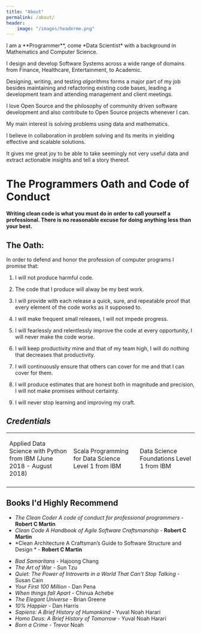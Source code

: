 ```yaml
---
title: "About"
permalink: /about/
header:
    image: "/images/headerme.png"
---
```

<div class='intro container-fluid'>
<p>
I am a **Programmer**, come *Data Scientist* with a background in Mathematics and Computer Science.

I design and develop Software Systems across a wide range of domains from Finance, Healthcare, Entertainment, to Academic.

Designing, writing, and testing *algorithms* forms a major part of my job besides maintaining and refactoring existing code bases, leading a development team and attending management and client meetings.

I love Open Source and the philosophy of community driven software development and also contribute to Open Source projects whenever I can.

My main interest is solving problems using data and mathematics.

</p>
<p>
I believe in collaboration in problem solving and its merits in yielding effective and scalable solutions.
</p>
<p>

It gives me great joy to be able to take seemingly not very useful data and extract actionable insights and tell a story thereof.
</p>
</div>

# The Programmers Oath and Code of Conduct
**Writing clean code is what you must do in order to call yourself a professional.
There is no reasonable excuse for doing anything less than your best.**

## The Oath:
In order to defend and honor the profession of computer programs I promise that:

1. I will not produce harmful code.

2. The code that I produce will alway be my best work.

3. I will provide with each release a quick, sure, and repeatable proof that every element of the code works as it supposed to.

4. I will make frequent small releases, I will not impede progress.

5. I will fearlessly and relentlessly improve the code at every opportunity, I will never make the code worse.

6. I will keep productivity mine and that of my team high, I will do nothing that decreases that productivity.

7. I will continuously ensure that others can cover for me and that I can cover for them.

8. I will produce estimates that are honest both in magnitude and precision, I will not make promises without certainty.

9. I will never stop learning and improving my craft.




## *Credentials*
<table>
<tr class='row'>
<td class="col-md-3">
<p> Applied Data Science with Python from IBM (June 2018 - August 2018)</p>
<div data-iframe-width="150" data-iframe-height="270"
data-share-badge-id="bd35716f-5655-40ca-acb8-6135cdcfaeac"></div>
<script type="text/javascript">
(function() {
var s = document.createElement('script');
s.type = 'text/javascript';
s.async = true;
s.src = '//cdn.youracclaim.com/assets/utilities/embed.js';
var o = document.getElementsByTagName('script')[0];
o.parentNode.insertBefore(s, o);
})();
</script>
</td>
<td class="col-md-3">
<p> Scala Programming for Data Science Level 1 from IBM</p>
<div data-iframe-width="150" data-iframe-height="270" data-share-badge-id="7314f7ea-d393-4633-993c-1c4ba96c6b0c" data-share-badge-host="https://www.youracclaim.com"></div><script type="text/javascript" async src="//cdn.youracclaim.com/assets/utilities/embed.js"></script>
</td>
<td class='col-md-3'>
<p> Data Science Foundations Level 1 from IBM</p>
<div data-iframe-width="150" data-iframe-height="270"
data-share-badge-id="a22e6a16-eb86-43d9-b60a-c697e2c228b1"></div>
<script type="text/javascript">
(function() {
var s = document.createElement('script');
s.type = 'text/javascript';
s.async = true;
s.src = '//cdn.youracclaim.com/assets/utilities/embed.js';
var o = document.getElementsByTagName('script')[0];
o.parentNode.insertBefore(s, o);
})();
</script>
</td>
</tr>
<tr class='row'>
<td class='col-md-4'>
<div data-iframe-width="150" data-iframe-height="270"
data-share-badge-id="4be8057a-7d2b-4f27-af22-3971089b13ab"></div>
<script type="text/javascript">
(function() {
var s = document.createElement('script');
s.type = 'text/javascript';
s.async = true;
s.src = '//cdn.youracclaim.com/assets/utilities/embed.js';
var o = document.getElementsByTagName('script')[0];
o.parentNode.insertBefore(s, o);
})();
</script>
</td>
<td class="col-md-4">
<div data-iframe-width="150" data-iframe-height="270"
data-share-badge-id="5a2d54df-d940-4760-9ba2-5bbcc3431061"></div>
<script type="text/javascript">
(function() {
var s = document.createElement('script');
s.type = 'text/javascript';
s.async = true;
s.src = '//cdn.youracclaim.com/assets/utilities/embed.js';
var o = document.getElementsByTagName('script')[0];
o.parentNode.insertBefore(s, o);
})();
</script>
</td>
<td class="col-md-4">
<div data-iframe-width="150" data-iframe-height="270"
data-share-badge-id="c27b66a0-e7d5-454c-b529-a30ba3b966a4"></div>
<script type="text/javascript">
(function() {
var s = document.createElement('script');
s.type = 'text/javascript';
s.async = true;
s.src = '//cdn.youracclaim.com/assets/utilities/embed.js';
var o = document.getElementsByTagName('script')[0];
o.parentNode.insertBefore(s, o);
})();
</script>
</td>
</tr>
</table>


## Books I'd Highly Recommend

- *The Clean Coder A code of conduct for professional programmers*  - **Robert C Martin**
- *Clean Code A Handbook of Agile Software Craftsmanship*  - **Robert C Martin**
- *Clean Architecture A Craftsman’s Guide to Software Structure and Design *  - **Robert C Martin**
* *Bad Samaritans* - Hajoong Chang
* *The Art of War* - Sun Tzu
* *Quiet: The Power of Introverts in a World That Can't Stop Talking* - Susan Cain
* *Your First 100 Million* - Dan Pena
* *When things fall Apart* - Chinua Achebe
* *The Elegant Universe* - Brian Greene
* *10% Happier* - Dan Harris
* *Sapiens: A Brief History of Humankind* - Yuval Noah Harari
* *Homo Deus: A Brief History of Tomorrow* - Yuval Noah Harari
* *Born a Crime* - Trevor Noah

